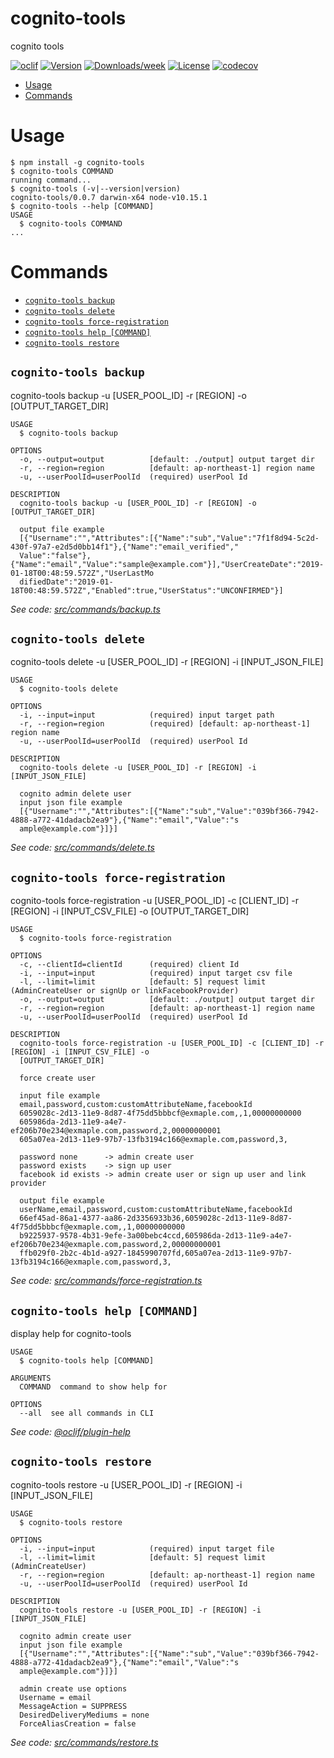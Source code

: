 cognito-tools
=============

cognito tools

[![oclif](https://img.shields.io/badge/cli-oclif-brightgreen.svg)](https://oclif.io)
[![Version](https://img.shields.io/npm/v/cognito-tools.svg)](https://npmjs.org/package/cognito-tools)
[![Downloads/week](https://img.shields.io/npm/dw/cognito-tools.svg)](https://npmjs.org/package/cognito-tools)
[![License](https://img.shields.io/npm/l/cognito-tools.svg)](https://github.com/keisuke6065/cognito-tools/blob/master/package.json)
[![codecov](https://codecov.io/gh/keisuke6065/cognito-tools/branch/master/graph/badge.svg)](https://codecov.io/gh/keisuke6065/cognito-tools)
<!-- toc -->
* [Usage](#usage)
* [Commands](#commands)
<!-- tocstop -->
# Usage
<!-- usage -->
```sh-session
$ npm install -g cognito-tools
$ cognito-tools COMMAND
running command...
$ cognito-tools (-v|--version|version)
cognito-tools/0.0.7 darwin-x64 node-v10.15.1
$ cognito-tools --help [COMMAND]
USAGE
  $ cognito-tools COMMAND
...
```
<!-- usagestop -->
# Commands
<!-- commands -->
* [`cognito-tools backup`](#cognito-tools-backup)
* [`cognito-tools delete`](#cognito-tools-delete)
* [`cognito-tools force-registration`](#cognito-tools-force-registration)
* [`cognito-tools help [COMMAND]`](#cognito-tools-help-command)
* [`cognito-tools restore`](#cognito-tools-restore)

## `cognito-tools backup`

cognito-tools backup -u [USER_POOL_ID] -r [REGION] -o [OUTPUT_TARGET_DIR]

```
USAGE
  $ cognito-tools backup

OPTIONS
  -o, --output=output          [default: ./output] output target dir
  -r, --region=region          [default: ap-northeast-1] region name
  -u, --userPoolId=userPoolId  (required) userPool Id

DESCRIPTION
  cognito-tools backup -u [USER_POOL_ID] -r [REGION] -o [OUTPUT_TARGET_DIR]

  output file example
  [{"Username":"","Attributes":[{"Name":"sub","Value":"7f1f8d94-5c2d-430f-97a7-e2d5d0bb14f1"},{"Name":"email_verified","
  Value":"false"},{"Name":"email","Value":"sample@example.com"}],"UserCreateDate":"2019-01-18T00:48:59.572Z","UserLastMo
  difiedDate":"2019-01-18T00:48:59.572Z","Enabled":true,"UserStatus":"UNCONFIRMED"}]
```

_See code: [src/commands/backup.ts](https://github.com/keisuke6065/cognito-tools/blob/v0.0.7/src/commands/backup.ts)_

## `cognito-tools delete`

cognito-tools delete -u [USER_POOL_ID] -r [REGION] -i [INPUT_JSON_FILE]

```
USAGE
  $ cognito-tools delete

OPTIONS
  -i, --input=input            (required) input target path
  -r, --region=region          (required) [default: ap-northeast-1] region name
  -u, --userPoolId=userPoolId  (required) userPool Id

DESCRIPTION
  cognito-tools delete -u [USER_POOL_ID] -r [REGION] -i [INPUT_JSON_FILE]

  cognito admin delete user
  input json file example
  [{"Username":"","Attributes":[{"Name":"sub","Value":"039bf366-7942-4888-a772-41dadacb2ea9"},{"Name":"email","Value":"s
  ample@example.com"}]}]
```

_See code: [src/commands/delete.ts](https://github.com/keisuke6065/cognito-tools/blob/v0.0.7/src/commands/delete.ts)_

## `cognito-tools force-registration`

cognito-tools force-registration -u [USER_POOL_ID] -c [CLIENT_ID] -r [REGION] -i [INPUT_CSV_FILE] -o [OUTPUT_TARGET_DIR]

```
USAGE
  $ cognito-tools force-registration

OPTIONS
  -c, --clientId=clientId      (required) client Id
  -i, --input=input            (required) input target csv file
  -l, --limit=limit            [default: 5] request limit (AdminCreateUser or signUp or linkFacebookProvider)
  -o, --output=output          [default: ./output] output target dir
  -r, --region=region          [default: ap-northeast-1] region name
  -u, --userPoolId=userPoolId  (required) userPool Id

DESCRIPTION
  cognito-tools force-registration -u [USER_POOL_ID] -c [CLIENT_ID] -r [REGION] -i [INPUT_CSV_FILE] -o 
  [OUTPUT_TARGET_DIR]

  force create user

  input file example
  email,password,custom:customAttributeName,facebookId
  6059028c-2d13-11e9-8d87-4f75dd5bbbcf@exmaple.com,,1,00000000000
  605986da-2d13-11e9-a4e7-ef206b70e234@exmaple.com,password,2,00000000001
  605a07ea-2d13-11e9-97b7-13fb3194c166@exmaple.com,password,3,

  password none      -> admin create user
  password exists    -> sign up user
  facebook id exists -> admin create user or sign up user and link provider

  output file example
  userName,email,password,custom:customAttributeName,facebookId
  66ef45ad-86a1-4377-aa86-2d3356933b36,6059028c-2d13-11e9-8d87-4f75dd5bbbcf@exmaple.com,,1,00000000000
  b9225937-9578-4b31-9efe-3a00bebc4ccd,605986da-2d13-11e9-a4e7-ef206b70e234@exmaple.com,password,2,00000000001
  ffb029f0-2b2c-4b1d-a927-1845990707fd,605a07ea-2d13-11e9-97b7-13fb3194c166@exmaple.com,password,3,
```

_See code: [src/commands/force-registration.ts](https://github.com/keisuke6065/cognito-tools/blob/v0.0.7/src/commands/force-registration.ts)_

## `cognito-tools help [COMMAND]`

display help for cognito-tools

```
USAGE
  $ cognito-tools help [COMMAND]

ARGUMENTS
  COMMAND  command to show help for

OPTIONS
  --all  see all commands in CLI
```

_See code: [@oclif/plugin-help](https://github.com/oclif/plugin-help/blob/v2.2.0/src/commands/help.ts)_

## `cognito-tools restore`

cognito-tools restore -u [USER_POOL_ID] -r [REGION] -i [INPUT_JSON_FILE]

```
USAGE
  $ cognito-tools restore

OPTIONS
  -i, --input=input            (required) input target file
  -l, --limit=limit            [default: 5] request limit (AdminCreateUser)
  -r, --region=region          [default: ap-northeast-1] region name
  -u, --userPoolId=userPoolId  (required) userPool Id

DESCRIPTION
  cognito-tools restore -u [USER_POOL_ID] -r [REGION] -i [INPUT_JSON_FILE]

  cognito admin create user
  input json file example
  [{"Username":"","Attributes":[{"Name":"sub","Value":"039bf366-7942-4888-a772-41dadacb2ea9"},{"Name":"email","Value":"s
  ample@example.com"}]}]

  admin create use options
  Username = email
  MessageAction = SUPPRESS
  DesiredDeliveryMediums = none
  ForceAliasCreation = false
```

_See code: [src/commands/restore.ts](https://github.com/keisuke6065/cognito-tools/blob/v0.0.7/src/commands/restore.ts)_
<!-- commandsstop -->
